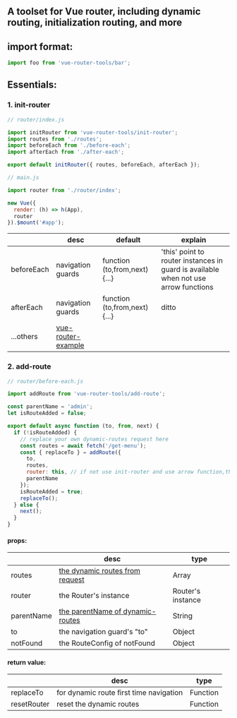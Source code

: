 <h2>A toolset for Vue router, including dynamic routing, initialization routing, and more</h2>

## import format:

```js
import foo from 'vue-router-tools/bar';
```

## Essentials:

### 1. init-router

```js
// router/index.js

import initRouter from 'vue-router-tools/init-router';
import routes from './routes';
import beforeEach from './before-each';
import afterEach from './after-each';

export default initRouter({ routes, beforeEach, afterEach });
```

```js
// main.js

import router from './router/index';

new Vue({
  render: (h) => h(App),
  router
}).$mount('#app');
```

|            | desc                                                                                            | default                       | explain                                                                             |
| ---------- | ----------------------------------------------------------------------------------------------- | ----------------------------- | ----------------------------------------------------------------------------------- |
| beforeEach | navigation guards                                                                               | function (to,from,next) {...} | 'this' point to router instances in guard is available when not use arrow functions |
| afterEach  | navigation guards                                                                               | function (to,from,next) {...} | ditto                                                                               |
| ...others  | [vue-router-example](https://github.com/vuejs/vue-router/blob/dev/examples/named-routes/app.js) |                               |                                                                                     |

### 2. add-route

```js
// router/before-each.js

import addRoute from 'vue-router-tools/add-route';

const parentName = 'admin';
let isRouteAdded = false;

export default async function (to, from, next) {
  if (!isRouteAdded) {
    // replace your own dynamic-routes request here
    const routes = await fetch('/get-menu');
    const { replaceTo } = addRoute({
      to,
      routes,
      router: this, // if not use init-router and use arrow function,then the "this" is "undifined",or replace the router instance here
      parentName
    });
    isRouteAdded = true;
    replaceTo();
  } else {
    next();
  }
}
```

#### props:

|            | desc                                                                                              | type              |
| ---------- | ------------------------------------------------------------------------------------------------- | ----------------- |
| routes     | [the dynamic routes from request](https://v3.router.vuejs.org/guide/essentials/named-routes.html) | Array             |
| router     | the Router's instance                                                                             | Router's instance |
| parentName | [the parentName of dynamic-routes](https://v3.router.vuejs.org/api/#router-addroute-2)            | String            |
| to         | the navigation guard's "to"                                                                       | Object            |
| notFound   | the RouteConfig of notFound                                                                       | Object            |

#### return value:

|             | desc                                    | type     |
| ----------- | --------------------------------------- | -------- |
| replaceTo   | for dynamic route first time navigation | Function |
| resetRouter | reset the dynamic routes                | Function |

